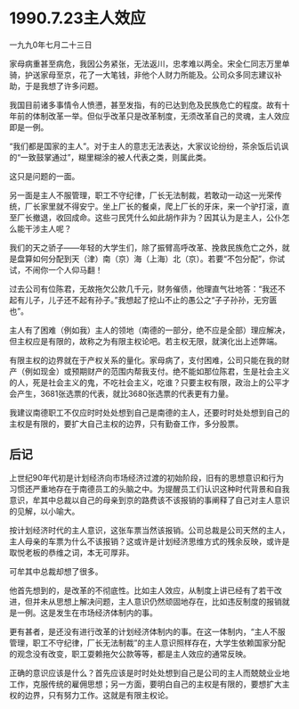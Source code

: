 # 1990.7.23主人效应

一九九0年七月二十三日  
  
 家母病重甚至病危，我因公务紧张，无法返川，忠孝难以两全。宋全仁同志万里单骑，护送家母至京，花了一大笔钱，非他个人财力所能及。公司众多同志建议补助，于是我想了许多问题。  
  
 我国目前诸多事情令人愤懑，甚至发指，有的已达到危及民族危亡的程度。故有十年前的体制改革一举。但似乎改革只是改革制度，无须改革自己的灵魂，主人效应即是一例。  
  
 “我们都是国家的主人”。对于主人的意志无法表达，大家议论纷纷，茶余饭后讥讽的“一致鼓掌通过”，糊里糊涂的被人代表之类，则属此类。  
  
 这只是问题的一面。  
  
 另一面是主人不服管理，职工不守纪律，厂长无法制裁，若敢动一动这一光荣传统，厂长家里就不得安宁。坐上厂长的餐桌，爬上厂长的牙床，来一个驴打滚，直至厂长撤退，收回成命。这些刁民凭什么如此胡作非为？因其认为是主人，公仆怎么能干涉主人呢？  
  
 我们的天之骄子——年轻的大学生们，除了振臂高呼改革、挽救民族危亡之外，就是盘算如何分配到天（津）南（京）海（上海）北（京）。若要“不包分配”，你试试，不闹你一个人仰马翻！  
  
 过去公司有位陈君，无故拖欠公款几千元，财务催债，他理直气壮地答：“我还不起有儿子，儿子还不起有孙子。”我想起了挖山不止的愚公之“子子孙孙，无穷匮也”。  
  
 主人有了困难（例如我）主人的领地（南德的一部分，绝不应是全部）理应解决，但主权应是有限的，故称之为有限主权论吧。若主权无限，就演化出上述弊端。  
  
 有限主权的边界就在于产权关系的量化。家母病了，支付困难，公司只能在我的财产（例如现金）或预期财产的范围内帮我支付。绝不能如那位陈君，生是社会主义的人，死是社会主义的鬼，不吃社会主义，吃谁？只要主权有限，政治上的公平才会产生，3681张选票的代表，就比3680张选票的代表更有力量。  
  
 我建议南德职工不仅应时时处处想到自己是南德的主人，还要时时处处想到自己的主权是有限的，要扩大自己主权的边界，只有勤奋工作，多分股票。

## **后记**

上世纪90年代初是计划经济向市场经济过渡的初始阶段，旧有的思想意识和行为习惯还严重地存在于南德员工的头脑之中。为提醒员工们认识这种时代背景和自我意识，牟其中总裁以自己的母亲到京的路费该不该报销的事阐释了自己对主人意识的见解，以小喻大。  
  
 按计划经济时代的主人意识，这张车票当然该报销。公司总裁是公司天然的主人，主人母亲的车票为什么不该报销？这或许是计划经济思维方式的残余反映，或许是取悦老板的恭维之词，本无可厚非。  
  
 可牟其中总裁却想了很多。  
  
 他首先想到的，是改革的不彻底性。比如主人效应，从制度上讲已经有了若干改进，但并未从思想上解决问题，主人意识仍然顽固地存在，比如违反制度的报销就是一例。这是发生在市场经济体制内的事。  
  
 更有甚者，是还没有进行改革的计划经济体制内的事。在这一体制内，“主人不服管理，职工不守纪律，厂长无法制裁”的主人意识照样存在，大学生依赖国家分配的观念没有改变，职工耍赖拖欠公款等等，都是主人效应的通常反映。  
  
 正确的意识应该是什么？首先应该是时时处处想到自己是公司的主人而兢兢业业地工作，克服传统的雇佣思想；另一方面，要明白自己的主权是有限的，要想扩大主权的边界，只有努力工作。这就是有限主权论。  


